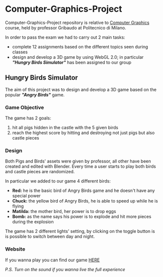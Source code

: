 # Computer-Graphics-Project

Computer-Graphics-Project repository is relative to [Computer Graphics](https://www11.ceda.polimi.it/schedaincarico/schedaincarico/controller/scheda_pubblica/SchedaPublic.do?&evn_default=evento&c_classe=712745&polij_device_category=DESKTOP&__pj0=0&__pj1=f9d83855fa72b2fe459ac56b3d1d98d8) course, held by professor Gribaudo at Politecnico di Milano.

In order to pass the exam we had to carry out 2 main tasks:
* complete 12 assignments based on the different topics seen during classes
* design and develop a 3D game by using WebGL 2.0; in particular ***"Hungry Birds Simulator"*** has been assigned to our group


## Hungry Birds Simulator
The aim of this project was to design and develop a 3D game based on the popular ***"Angry Birds"*** game.


### Game Objective
The game has 2 goals:
1. hit all pigs hidden in the castle with the 5 given birds
2. reach the highest score by hitting and destroying not just pigs but also castle pieces


### Design 
Both Pigs and Birds' assets were given by professor, all other have been created and edited with Blender.
Every time a user starts to play both birds and castle pieces are randomized. 

In particular we added to our game 4 different birds:
* **Red:** he is the basic bird of Angry Birds game and he doesn't have any special power
* **Chuck:** the yellow bird of Angry Birds, he is able to speed up while he is flying 
* **Matilda:** the mother bird, her power is to drop eggs
* **Bomb:** as the name says his power is to explode and hit more pieces during the explosion

The game has 2 different lights' setting, by clicking on the toggle button is is possible to switch between day and night.


### Website
If you wanna play you can find our game [HERE](https://hungry-birds-simulator.herokuapp.com/)

*P.S. Turn on the sound if you wanna live the full experience*
